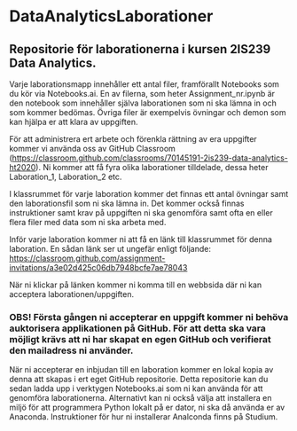 # DataAnalyticsLaborationer
## Repositorie för laborationerna i kursen 2IS239 Data Analytics.

Varje laborationsmapp innehåller ett antal filer, framförallt Notebooks som du kör via Notebooks.ai. En av filerna, som heter Assignment_nr.ipynb är den notebook som innehåller själva laborationen som ni ska lämna in och som kommer bedömas. Övriga filer är exempelvis övningar och demon som kan hjälpa er att klara av uppgiften. 

För att administrera ert arbete och förenkla rättning av era uppgifter kommer vi använda oss av GitHub Classroom (https://classroom.github.com/classrooms/70145191-2is239-data-analytics-ht2020). Ni kommer att få fyra olika laborationer tilldelade, dessa heter Laboration_1, Laboration_2 etc.

I klassrummet för varje laboration kommer det finnas ett antal övningar samt den laborationsfil som ni ska lämna in. Det kommer också finnas instruktioner samt krav på uppgiften ni ska genomföra samt ofta en eller flera filer med data som ni ska arbeta med. 

Inför varje laboration kommer ni att få en länk till klassrummet för denna laboration. En sådan länk ser ut ungefär enligt följande: https://classroom.github.com/assignment-invitations/a3e02d425c06db7948bcfe7ae78043

När ni klickar på länken kommer ni komma till en webbsida där ni kan acceptera laborationen/uppgiften. 

### OBS! Första gången ni accepterar en uppgift kommer ni behöva auktorisera applikationen på GitHub. För att detta ska vara möjligt krävs att ni har skapat en egen GitHub och verifierat den mailadress ni använder. 

När ni accepterar en inbjudan till en laboration kommer en lokal kopia av denna att skapas i ert eget GitHub repositorie. Detta repositorie kan du sedan ladda upp i verktygen Notebooks.ai som ni kan använda för att genomföra laborationerna. Alternativt kan ni också välja att installera en miljö för att programmera Python lokalt på er dator, ni ska då använda er av Anaconda. Instruktioner för hur ni installerar Analconda finns på Studium.

